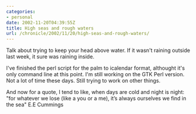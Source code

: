 ```yaml
--- 
categories:
- personal
date: 2002-11-20T04:39:55Z
title: High seas and rough waters
url: /chronicle/2002/11/20/high-seas-and-rough-waters/
---
```


Talk about trying to keep your head above water.  If it wasn't raining outside last week, it sure was raining inside.

I've finished the perl script for the palm to icalendar format, althought it's only command line at this point.  I'm still working on the GTK Perl version.  Not a lot of time these days.  Still trying to work on other things.

And now for a quote, I tend to like, when days are cold and night is night: "for whatever we lose (like a you or a me), it’s always ourselves we find in the sea" E.E Cummings
